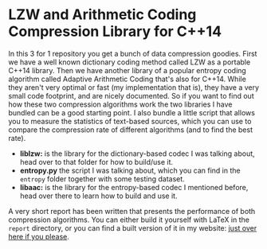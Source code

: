 LZW and Arithmetic Coding Compression Library for C++14
=======================================================

In this 3 for 1 repository you get a bunch of data compression goodies. First we have a well known dictionary coding method called LZW as a portable C++14 library. Then we have another library of a popular entropy coding algorithm called Adaptive Arithmetic Coding that's also for C++14. While they aren't very optimal or fast (my implementation that is), they have a very small code footprint, and are nicely documented. So if you want to find out how these two compression algorithms work the two libraries I have bundled can be a good starting point. I also bundle a little script that allows you to measure the statistics of text-based sources, which you can use to compare the compression rate of different algorithms (and to find the best rate).

* **liblzw:** is the library for the dictionary-based codec I was talking about, head over to that folder for how to build/use it.
* **entropy.py** the script I was talking about, which you can find in the `entropy` folder together with some testing dataset.
* **libaac:** is the library for the entropy-based codec I mentioned before, head over there to learn how to build and use it.

A very short report has been written that presents the performance of both compression algorithms. You can either build it yourself with LaTeX in the `report` directory, or you can find a built version of it in my website: [just over here if you please](https://eriksvjansson.net/papers/islca.pdf).
